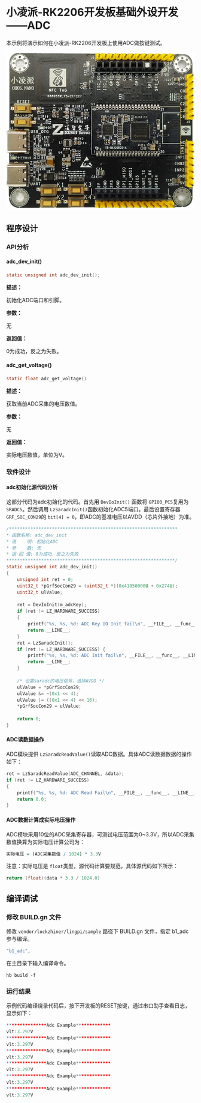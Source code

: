 # 小凌派-RK2206开发板基础外设开发——ADC

本示例将演示如何在小凌派-RK2206开发板上使用ADC做按键测试。

![小凌派-RK2206](../../docs/figures/lockzhiner-rk2206.jpg)

## 程序设计

### API分析

#### adc_dev_init()

```c
static unsigned int adc_dev_init();
```

**描述：**

初始化ADC端口和引脚。

**参数：**

无

**返回值：**

0为成功，反之为失败。

#### adc_get_voltage()

```c
static float adc_get_voltage()
```

**描述：**

获取当前ADC采集的电压数值。

**参数：**

无

**返回值：**

实际电压数值，单位为V。

### 软件设计

#### adc初始化源代码分析

这部分代码为adc初始化的代码。首先用 `DevIoInit()` 函数将 `GPIO0_PC5`复用为 `SRADC5`。然后调用 `LzSaradcInit()`函数初始化ADC5端口。最后设置寄存器 `GRF_SOC_CON29`的 `bit[4] = 0`，即ADC的基准电压以AVDD（芯片外接地）为准。

```c
/***************************************************************
* 函数名称: adc_dev_init
* 说    明: 初始化ADC
* 参    数: 无
* 返 回 值: 0为成功，反之为失败
***************************************************************/
static unsigned int adc_dev_init()
{
    unsigned int ret = 0;
    uint32_t *pGrfSocCon29 = (uint32_t *)(0x41050000U + 0x274U);
    uint32_t ulValue;

    ret = DevIoInit(m_adcKey);
    if (ret != LZ_HARDWARE_SUCCESS)
    {
        printf("%s, %s, %d: ADC Key IO Init fail\n", __FILE__, __func__, __LINE__);
        return __LINE__;
    }
    ret = LzSaradcInit();
    if (ret != LZ_HARDWARE_SUCCESS) {
        printf("%s, %s, %d: ADC Init fail\n", __FILE__, __func__, __LINE__);
        return __LINE__;
    }

    /* 设置saradc的电压信号，选择AVDD */
    ulValue = *pGrfSocCon29;
    ulValue &= ~(0x1 << 4);
    ulValue |= ((0x1 << 4) << 16);
    *pGrfSocCon29 = ulValue;
  
    return 0;
}
```

#### ADC读数据操作

ADC模块提供 `LzSaradcReadValue()`读取ADC数据。具体ADC读数据数据的操作如下：

```c
ret = LzSaradcReadValue(ADC_CHANNEL, &data);
if (ret != LZ_HARDWARE_SUCCESS)
{
    printf("%s, %s, %d: ADC Read Fail\n", __FILE__, __func__, __LINE__);
    return 0.0;
}
```

#### ADC数据计算成实际电压操作

ADC模块采用10位的ADC采集寄存器，可测试电压范围为0~3.3V，所以ADC采集数值换算为实际电压计算公司为：

```r
实际电压 = (ADC采集数值 / 1024) * 3.3V
```

注意：实际电压是 `float`类型，源代码计算要规范。具体源代码如下所示：

```c
return (float)(data * 3.3 / 1024.0)
```

## 编译调试

### 修改 BUILD.gn 文件

修改 `vendor/lockzhiner/lingpi/sample` 路径下 BUILD.gn 文件，指定 b1_adc 参与编译。

```r
"b1_adc",
```

在主目录下输入编译命令。

```shell
hb build -f
```

### 运行结果

示例代码编译烧录代码后，按下开发板的RESET按键，通过串口助手查看日志，显示如下：

```r
***************Adc Example*************
vlt:3.297V
***************Adc Example*************
vlt:3.297V
***************Adc Example*************
vlt:3.297V
***************Adc Example*************
vlt:3.297V
***************Adc Example*************
vlt:3.297V
***************Adc Example*************
vlt:3.297V
```
